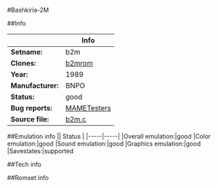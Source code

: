 #Bashkiria-2M

##Info

||Info|
|-----|-----|
|**Setname:**|b2m
|**Clones:**|[b2mrom](b2mrom.md)
|**Year:**|1989
|**Manufacturer:**|BNPO
|**Status:**|good
|**Bug reports:**|[MAMETesters](http://mametesters.org/view_all_set.php?type=1&temporary=y&search=b2m.c)
|**Source file:**|[b2m.c](https://github.com/mamedev/mame/blob/master/src/mess/drivers/b2m.c)

##Emulation info
|| Status |
|-----|-----|
|Overall emulation:|good
|Color emulation:|good
|Sound emulation:|good
|Graphics emulation:|good
|Savestates:|supported

##Tech info

##Romset info

<!--- START OF EDITED COMMENT DO NOT TOUCH TEXT ABOVE-->
